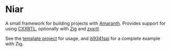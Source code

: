 # Niar

A small framework for building projects with [Amaranth]. Provides support for using [CXXRTL], optionally with [Zig] and [zxxrtl].

See the [template project] for usage, and [ili9341spi] for a complete example with Zig.

[Amaranth]: https://amaranth-lang.org/
[CXXRTL]: https://yosyshq.readthedocs.io/projects/yosys/en/latest/cmd/write_cxxrtl.html
[Zig]: https://ziglang.org/
[zxxrtl]: https://github.com/kivikakk/zxxrtl
[template project]: https://github.com/kivikakk/niar/tree/main/template
[ili9341spi]: https://github.com/kivikakk/ili9341spi
